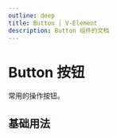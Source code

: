 ```yaml
---
outline: deep
title: Button | V-Element
description: Button 组件的文档
---
```




# Button 按钮
常用的操作按钮。

## 基础用法

<preview path="../demo/XZButton/basic.vue" title="基础用法" description="按钮组件基本使用" />


